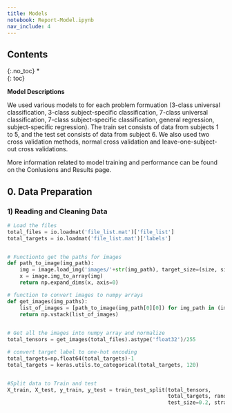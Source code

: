 ```yaml
---
title: Models
notebook: Report-Model.ipynb
nav_include: 4
---
```


## Contents
{:.no_toc}
*  
{: toc}

**Model Descriptions**

We used various models to for each problem formuation (3-class universal classification, 3-class subject-specific classification, 7-class universal classification, 7-class subject-specific classification, general regression, subject-specific regression). The train set consists of data from subjects 1 to 5, and the test set consists of data from subject 6. We also used two cross validation methods, normal cross validation and leave-one-subject-out cross validations. 

More information related to model training and performance can be found on the Conlusions and Results page.



## 0. Data Preparation
### 1) Reading and Cleaning Data



```python
# Load the files 
total_files = io.loadmat('file_list.mat')['file_list']
total_targets = io.loadmat('file_list.mat')['labels']


# Functionto get the paths for images
def path_to_image(img_path):
    img = image.load_img('images/'+str(img_path), target_size=(size, size))
    x = image.img_to_array(img)
    return np.expand_dims(x, axis=0)

# function to convert images to numpy arrays
def get_images(img_paths):
    list_of_images = [path_to_image(img_path[0][0]) for img_path in (img_paths)] 
    return np.vstack(list_of_images)
    

# Get all the images into numpy array and normalize
total_tensors = get_images(total_files).astype('float32')/255

# convert target label to one-hot encoding
total_targets=np.float64(total_targets)-1
total_targets = keras.utils.to_categorical(total_targets, 120)


#Split data to Train and test
X_train, X_test, y_train, y_test = train_test_split(total_tensors,
                                                    total_targets, random_state=9999,
                                                    test_size=0.2, stratify=total_targets)
